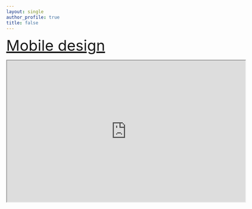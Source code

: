 ```yaml
---
layout: single
author_profile: true
title: false
---
```

<!--    [Mobile design](https://l77l77.github.io/blog/post-quote/) -->
   <h style="font-size:40px;"><a href="https://l77l77.github.io/blog/post-quote/">Mobile design</a></h>
   
   <iframe src="https://drive.google.com/file/d/14t4jlv6AQJnTbzLmnsq-tBZa2izZtWtU/preview" width="640" height="380" allow="autoplay"></iframe>
   
   <p> </p>
   <p> </p>
   <p> </p>
   <p> </p>
   <p> </p>
   <p> </p>
   <p> </p>
   


